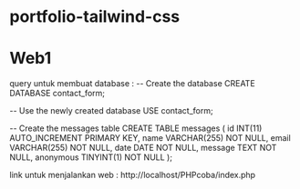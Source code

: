 ﻿# portfolio-tailwind-css
# Web1

query untuk membuat database :
-- Create the database
CREATE DATABASE contact_form;

-- Use the newly created database
USE contact_form;

-- Create the messages table
CREATE TABLE messages (
    id INT(11) AUTO_INCREMENT PRIMARY KEY,
    name VARCHAR(255) NOT NULL,
    email VARCHAR(255) NOT NULL,
    date DATE NOT NULL,
    message TEXT NOT NULL,
    anonymous TINYINT(1) NOT NULL
);


link untuk menjalankan web :
http://localhost/PHPcoba/index.php
